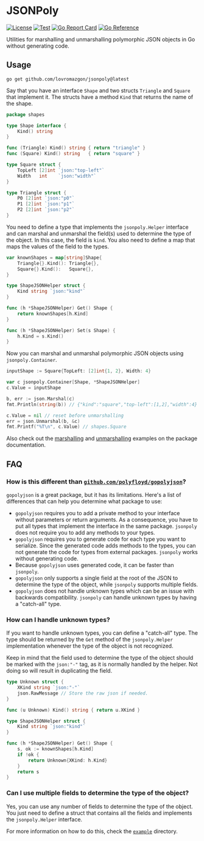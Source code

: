 # JSONPoly

[![License](https://img.shields.io/github/license/lovromazgon/jsonpoly)](https://github.com/lovromazgon/jsonpoly/blob/main/LICENSE)
[![Test](https://github.com/lovromazgon/jsonpoly/actions/workflows/test.yml/badge.svg)](https://github.com/lovromazgon/jsonpoly/actions/workflows/test.yml)
[![Go Report Card](https://goreportcard.com/badge/github.com/lovromazgon/jsonpoly)](https://goreportcard.com/report/github.com/lovromazgon/jsonpoly)
[![Go Reference](https://pkg.go.dev/badge/github.com/lovromazgon/jsonpoly.svg)](https://pkg.go.dev/github.com/lovromazgon/jsonpoly)

Utilities for marshalling and unmarshalling polymorphic JSON objects in Go
without generating code.

## Usage

```
go get github.com/lovromazgon/jsonpoly@latest
```

Say that you have an interface `Shape` and two structs `Triangle` and `Square`
that implement it. The structs have a method `Kind` that returns the name of
the shape.

```go
package shapes

type Shape interface {
	Kind() string
}

func (Triangle) Kind() string { return "triangle" }
func (Square) Kind() string   { return "square" }

type Square struct {
	TopLeft [2]int `json:"top-left"`
	Width   int    `json:"width"`
}

type Triangle struct {
	P0 [2]int `json:"p0"`
	P1 [2]int `json:"p1"`
	P2 [2]int `json:"p2"`
}
```

You need to define a type that implements the `jsonpoly.Helper` interface and
can marshal and unmarshal the field(s) used to determine the type of the object.
In this case, the field is `kind`. You also need to define a map that maps the
values of the field to the types.

```go
var knownShapes = map[string]Shape{
	Triangle{}.Kind(): Triangle{},
	Square{}.Kind():   Square{},
}

type ShapeJSONHelper struct {
	Kind string `json:"kind"`
}

func (h *ShapeJSONHelper) Get() Shape {
	return knownShapes[h.Kind]
}

func (h *ShapeJSONHelper) Set(s Shape) {
	h.Kind = s.Kind()
}
```

Now you can marshal and unmarshal polymorphic JSON objects using `jsonpoly.Container`.

```go
inputShape := Square{TopLeft: [2]int{1, 2}, Width: 4}

var c jsonpoly.Container[Shape, *ShapeJSONHelper]
c.Value = inputShape

b, err := json.Marshal(c)
fmt.Println(string(b)) // {"kind":"square","top-left":[1,2],"width":4}

c.Value = nil // reset before unmarshalling
err = json.Unmarshal(b, &c)
fmt.Printf("%T\n", c.Value) // shapes.Square
```

Also check out the
[marshalling](https://pkg.go.dev/github.com/lovromazgon/jsonpoly#example-Container-Marshal)
and [unmarshalling](https://pkg.go.dev/github.com/lovromazgon/jsonpoly#example-Container-Unmarshal)
examples on the package documentation.

## FAQ

### How is this different than [`github.com/polyfloyd/gopolyjson`](https://github.com/polyfloyd/gopolyjson)?

`gopolyjson` is a great package, but it has its limitations. Here's a list of
differences that can help you determine what package to use:

- `gopolyjson` requires you to add a private method to your interface without
  parameters or return arguments. As a consequence, you have to put all types
  that implement the interface in the same package. `jsonpoly` does not require
  you to add any methods to your types.
- `gopolyjson` requires you to generate code for each type you want to serialize.
  Since the generated code adds methods to the types, you can not generate the
  code for types from external packages. `jsonpoly` works without generating code.
- Because `gopolyjson` uses generated code, it can be faster than `jsonpoly`.
- `gopolyjson` only supports a single field at the root of the JSON to determine
  the type of the object, while `jsonpoly` supports multiple fields.
- `gopolyjson` does not handle unknown types which can be an issue with
  backwards compatibility. `jsonpoly` can handle unknown types by having a
  "catch-all" type.

### How can I handle unknown types?

If you want to handle unknown types, you can define a "catch-all" type. The type
should be returned by the `Get` method of the `jsonpoly.Helper` implementation
whenever the type of the object is not recognized.

Keep in mind that the field used to determine the type of the object should be
marked with the `json:"-"` tag, as it is normally handled by the helper. Not
doing so will result in duplicating the field.

```go
type Unknown struct {
    XKind string `json:"-"`
    json.RawMessage // Store the raw json if needed.
}

func (u Unknown) Kind() string { return u.XKind }

type ShapeJSONHelper struct {
    Kind string `json:"kind"`
}

func (h *ShapeJSONHelper) Get() Shape {
    s, ok := knownShapes[h.Kind]
    if !ok {
        return Unknown{XKind: h.Kind}
    }
    return s
}
```

### Can I use multiple fields to determine the type of the object?

Yes, you can use any number of fields to determine the type of the object. You
just need to define a struct that contains all the fields and implements the
`jsonpoly.Helper` interface.

For more information on how to do this, check the [`example`](./example) directory.
